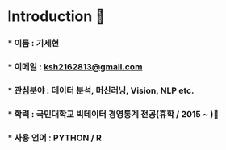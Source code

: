 # Introduction 👋

### * 이름 : 기세현

### * 이메일 : ksh2162813@gmail.com

### * 관심분야 : 데이터 분석, 머신러닝, Vision, NLP etc.

### * 학력 : 국민대학교 빅데이터 경영통계 전공(휴학 / 2015 ~ ):school:

### * 사용 언어 : PYTHON / R
<!--
**kisehyun/kisehyun** is a ✨ _special_ ✨ repository because its `README.md` (this file) appears on your GitHub profile.

###
